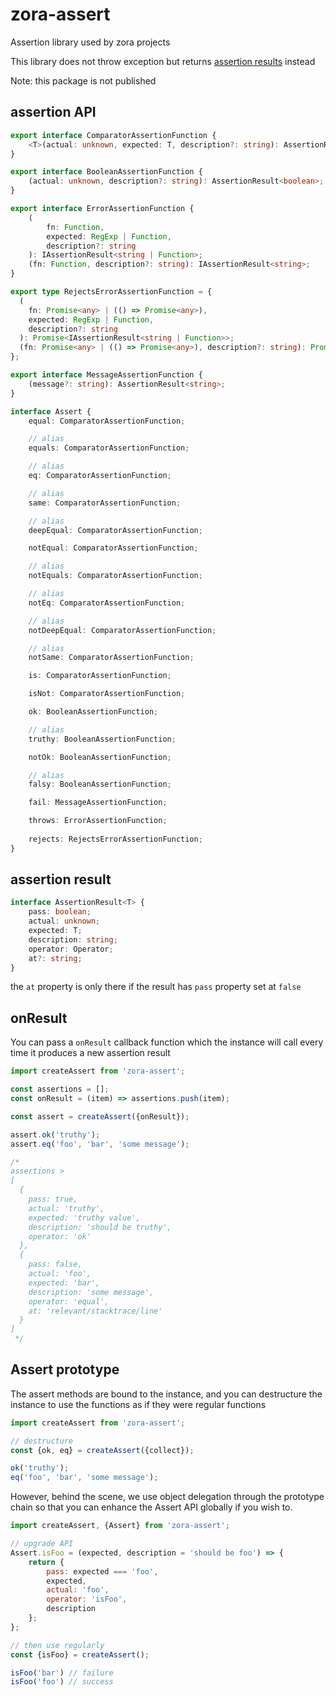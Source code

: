 # zora-assert

Assertion library used by zora projects

This library does not throw exception but returns [assertion results](#assertion-result) instead

Note: this package is not published 

## assertion API

```typescript
export interface ComparatorAssertionFunction {
    <T>(actual: unknown, expected: T, description?: string): AssertionResult<T>;
}

export interface BooleanAssertionFunction {
    (actual: unknown, description?: string): AssertionResult<boolean>;
}

export interface ErrorAssertionFunction {
    (
        fn: Function,
        expected: RegExp | Function,
        description?: string
    ): IAssertionResult<string | Function>;
    (fn: Function, description?: string): IAssertionResult<string>;
}

export type RejectsErrorAssertionFunction = {
  (
    fn: Promise<any> | (() => Promise<any>),
    expected: RegExp | Function,
    description?: string
  ): Promise<IAssertionResult<string | Function>>;
  (fn: Promise<any> | (() => Promise<any>), description?: string): Promise<IAssertionResult<string>>;
};

export interface MessageAssertionFunction {
    (message?: string): AssertionResult<string>;
}

interface Assert {
    equal: ComparatorAssertionFunction;

    // alias
    equals: ComparatorAssertionFunction;

    // alias
    eq: ComparatorAssertionFunction;

    // alias
    same: ComparatorAssertionFunction;

    // alias
    deepEqual: ComparatorAssertionFunction;

    notEqual: ComparatorAssertionFunction;

    // alias
    notEquals: ComparatorAssertionFunction;

    // alias
    notEq: ComparatorAssertionFunction;

    // alias
    notDeepEqual: ComparatorAssertionFunction;

    // alias
    notSame: ComparatorAssertionFunction;

    is: ComparatorAssertionFunction;

    isNot: ComparatorAssertionFunction;

    ok: BooleanAssertionFunction;

    // alias
    truthy: BooleanAssertionFunction;

    notOk: BooleanAssertionFunction;

    // alias
    falsy: BooleanAssertionFunction;

    fail: MessageAssertionFunction;

    throws: ErrorAssertionFunction;
    
    rejects: RejectsErrorAssertionFunction;
}
```

## assertion result

```typescript
interface AssertionResult<T> {
    pass: boolean;
    actual: unknown;
    expected: T;
    description: string;
    operator: Operator;
    at?: string;
}
```

the ``at`` property is only there if the result has ``pass`` property set at ``false``

## onResult

You can pass a ``onResult`` callback function which the instance will call every time it produces a new assertion
result

```Javascript
import createAssert from 'zora-assert';

const assertions = [];
const onResult = (item) => assertions.push(item);

const assert = createAssert({onResult});

assert.ok('truthy');
assert.eq('foo', 'bar', 'some message');

/*
assertions > 
[
  {
    pass: true,
    actual: 'truthy',
    expected: 'truthy value',
    description: 'should be truthy',
    operator: 'ok'
  },
  {
    pass: false,
    actual: 'foo',
    expected: 'bar',
    description: 'some message',
    operator: 'equal',
    at: 'relevant/stacktrace/line'
  }
]
 */
```

## Assert prototype

The assert methods are bound to the instance, and you can destructure the instance to use the functions as if they were
regular functions

```javascript
import createAssert from 'zora-assert';

// destructure
const {ok, eq} = createAssert({collect});

ok('truthy');
eq('foo', 'bar', 'some message');
```

However, behind the scene, we use object delegation through the prototype chain so that you can enhance the Assert API
globally if you wish to.

```javascript
import createAssert, {Assert} from 'zora-assert';

// upgrade API
Assert.isFoo = (expected, description = 'should be foo') => {
    return {
        pass: expected === 'foo',
        expected,
        actual: 'foo',
        operator: 'isFoo',
        description
    };
};

// then use regularly
const {isFoo} = createAssert();

isFoo('bar') // failure
isFoo('foo') // success
```
